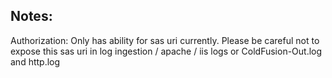 ## Notes:

Authorization: Only has ability for sas uri currently. Please be careful not to expose this sas uri in log ingestion / apache / iis logs or ColdFusion-Out.log and http.log
